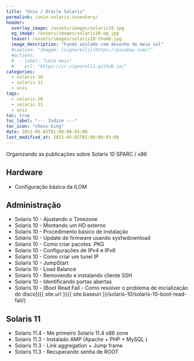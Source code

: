 ```yaml
---
title: "Unix / Oracle Solaris"
permalink: /unix-solaris-inventory/
header:
  overlay_image: /assets/images/solaris10.jpg
  og_image: /assets/images/solaris10-og.jpg
  teaser: /assets/images/solaris10-thumb.jpg
  image_description: "Fundo azulado com desenho de meio sol"
  #caption: "Imagem: [signorelli](https://pixabay.com/)"
  #actions:
  #  - label: "Leia mais"
  #    url: "https://cr-signorelli.github.io/"
categories:
  - solaris-10
  - solaris-11
  - unix
tags:
  - solaris-10
  - solaris-11
  - unix
toc: true
toc_label: "--- Índice ---"
toc_icon: "chess-king"
date: 2021-05-02T01:00:00-03:00
last_modified_at: 2021-05-02T01:00:00-03:00
---
```


Organizando as publicações sobre Solaris 10 SPARC / x86

## Hardware

- Configuração básica da ILOM  

## Administração

- Solaris 10 - Ajustando o Timezone  
- Solaris 10 - Montando um HD externo  
- Solaris 10 - Procedimento básico de instalação  
- Solaris 10 - Update de firmware usando sysfwdownload  
- Solaris 10 - Como criar pacotes .PKG  
- Solaris 10 - Configurações de IPv4 e IPv6  
- Solaris 10 - Como criar um tunel IP  
- Solaris 10 - JumpStart  
- Solaris 10 - Load Balance  
- Solaris 10 - Removendo e instalando cliente SSH  
- Solaris 10 - Identificando portas abertas  
- Solaris 10 - [Boot Read Fail - Como resolver o problema de inicialização do disco]({{ site.url }}{{ site.baseurl }}/solaris-10/solaris-10-boot-read-fail/)  

## Solaris 11

- Solaris 11.4 - Me primeiro Solaris 11.4 x86 zone  
- Solaris 11.3 - Instalado AMP (Apache + PHP + MySQL )  
- Solaris 11.3 - Link aggregation + Jump frame  
- Solaris 11.3 - Recuperando senha de ROOT  
